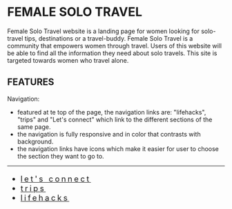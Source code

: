 # FEMALE SOLO TRAVEL

Female Solo Travel website is a landing page for women looking for solo-travel tips, destinations or a travel-buddy. Female Solo Travel is a community that empowers women through travel.
Users of this website will be able to find all the information they need about solo travels. This site is targeted towards women who travel alone.

## FEATURES
Navigation:
* featured at te top of the page, the navigation links are: "lifehacks", "trips" and "Let's connect" which link to the different sections of the same page.
* the navigation is fully responsive and in color that contrasts with background.
* the navigation links have icons which make it easier for user to choose the section they want to go to. 
---
 <nav>
            <ul id="menu">
                <li> <a href="#lets-connect">Let's connect <i class="fa-solid fa-users"></i></a> </li>
                <li><a href="#community-trips">Trips <i class="fa-solid fa-suitcase-rolling"></i></a></li>
                <li><a href="#lifehacks">Lifehacks <i class="fa-regular fa-pen-to-square"></i></a></li>
            </ul>
</nav>
<style>
#menu {
    letter-spacing: 4px;
    text-transform: lowercase;
    font-size: 130%;
}

#menu li {
    list-style-type: none;
    float: right;
    margin-left: 100px;
    margin-right: 170px;
}

#menu a {
    text-decoration: none;
    color: gray;
    font: bolder;
}

#menu a:hover {
    color: #AAF0D1;
    background: gray;
}
</style>